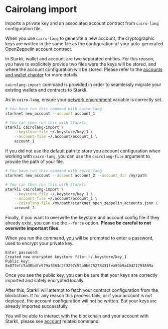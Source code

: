 # Cairolang import

Imports a private key and an associated account contract from
`cairo-lang` configuration file.

When you use `cairo-lang` to generate a new account, the cryptographic
keys are written in the same file as the configuration of your auto-generated
OpenZeppelin account contract.

In Starkli, wallet and account are two separated entities.
For this reason, you have to explicitely provide two files were the keys
will be stored, and where the account configuration will be stored.
Please refer to the [accounts and wallet chapter](../accounts-wallets.md)
for more details.

`cairolang-import` command is provided in order to seamlessly migrate your
existing wallets and contracts to Starkli.

As in `cairo-lang`, ensure your [network environment](../getting-started.md#interacting-with-starknet) variable is correctly set.

```bash
# You have run this command with cairo-lang
starknet new_account --account account_1

# You can then run this with Starkli
starkli cairolang-import \
    --keystore-file ~/.keystore/key_1 \
    --account-file ~/.account/account_1 \
    account_1
```

If you did not use the default path to store you account configuration when working
with `cairo-lang`, you can use the `cairolang-file` argument to provide the path
of your file.

```bash
# You have run this command with cairo-lang
starknet new_account --account account_2 --account_dir /my/path

# You can then run this with Starkli
starkli cairolang-import \
    --keystore-file ~/.keystore/key_1 \
    --account-file ~/.account/account_1 \
    --cairolang-file /my/path/starknet_open_zeppelin_accounts.json \
    account_2
```

Finally, if you want to overwrite the keystore and account config file if they already exist,
you can use the `--force` option. **Please be careful to not overwrite important files**.

When you run the command, you will be prompted to enter a password,
used to encrypt your private key.

```
Enter password: 
Created new encrypted keystore file: ~/.keystore/key_1
Public key: 0x077efc5a30bdfe579af083c2f3297c52a0b675278431fea59b9a40421793809a
```

Once you see the public key, you can be sure that your keys are correctly
imported and safely encrypted locally.

After this, Starkli will attempt to fetch your contract configuration
from the blockchain. If for any reason this process fails, or if your
account is not deployed, the account configuration will not be written.
But your keys are already imported successfully.

You will be able to interact with the blockchain and your account with Starkli,
please see [account](account.md) related command.
